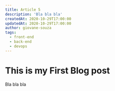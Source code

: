 ```yaml
---
title: Article 5
description: 'Bla bla bla'
createdAt: 2020-10-29T17:00:00
updatedAt: 2020-10-29T17:00:00
author: giovane-souza
tags:
  - front-end
  - back-end
  - devops
---
```

# This is my First Blog post

Bla bla bla
